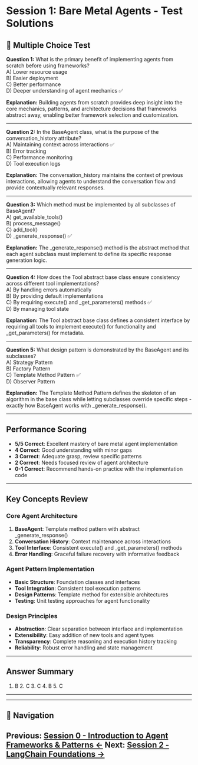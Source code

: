 # Session 1: Bare Metal Agents - Test Solutions

## 📝 Multiple Choice Test

**Question 1:** What is the primary benefit of implementing agents from scratch before using frameworks?  
A) Lower resource usage  
B) Easier deployment  
C) Better performance  
D) Deeper understanding of agent mechanics ✅  

**Explanation:** Building agents from scratch provides deep insight into the core mechanics, patterns, and architecture decisions that frameworks abstract away, enabling better framework selection and customization.

---

**Question 2:** In the BaseAgent class, what is the purpose of the conversation_history attribute?  
A) Maintaining context across interactions ✅  
B) Error tracking  
C) Performance monitoring  
D) Tool execution logs  

**Explanation:** The conversation_history maintains the context of previous interactions, allowing agents to understand the conversation flow and provide contextually relevant responses.

---

**Question 3:** Which method must be implemented by all subclasses of BaseAgent?  
A) get_available_tools()  
B) process_message()  
C) add_tool()  
D) _generate_response() ✅  

**Explanation:** The _generate_response() method is the abstract method that each agent subclass must implement to define its specific response generation logic.

---

**Question 4:** How does the Tool abstract base class ensure consistency across different tool implementations?  
A) By handling errors automatically  
B) By providing default implementations  
C) By requiring execute() and _get_parameters() methods ✅  
D) By managing tool state  

**Explanation:** The Tool abstract base class defines a consistent interface by requiring all tools to implement execute() for functionality and _get_parameters() for metadata.

---

**Question 5:** What design pattern is demonstrated by the BaseAgent and its subclasses?  
A) Strategy Pattern  
B) Factory Pattern  
C) Template Method Pattern ✅  
D) Observer Pattern  

**Explanation:** The Template Method Pattern defines the skeleton of an algorithm in the base class while letting subclasses override specific steps - exactly how BaseAgent works with _generate_response().

---

## Performance Scoring

- **5/5 Correct**: Excellent mastery of bare metal agent implementation  
- **4 Correct**: Good understanding with minor gaps  
- **3 Correct**: Adequate grasp, review specific patterns  
- **2 Correct**: Needs focused review of agent architecture  
- **0-1 Correct**: Recommend hands-on practice with the implementation code  

---

## Key Concepts Review

### Core Agent Architecture

1. **BaseAgent**: Template method pattern with abstract _generate_response()  
2. **Conversation History**: Context maintenance across interactions  
3. **Tool Interface**: Consistent execute() and _get_parameters() methods  
4. **Error Handling**: Graceful failure recovery with informative feedback  

### Agent Pattern Implementation

- **Basic Structure**: Foundation classes and interfaces  
- **Tool Integration**: Consistent tool execution patterns  
- **Design Patterns**: Template method for extensible architectures  
- **Testing**: Unit testing approaches for agent functionality  

### Design Principles

- **Abstraction**: Clear separation between interface and implementation  
- **Extensibility**: Easy addition of new tools and agent types  
- **Transparency**: Complete reasoning and execution history tracking  
- **Reliability**: Robust error handling and state management  

---

## Answer Summary

1. B  2. C  3. C  4. B  5. C  

---
---

## 🧭 Navigation

**Previous:** [Session 0 - Introduction to Agent Frameworks & Patterns ←](Session0_Introduction_to_Agent_Frameworks_Patterns.md)
**Next:** [Session 2 - LangChain Foundations →](Session2_LangChain_Foundations.md)
---

